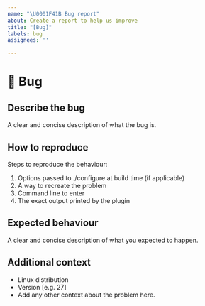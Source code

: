 ```yaml
---
name: "\U0001F41B Bug report"
about: Create a report to help us improve
title: "[Bug]"
labels: bug
assignees: ''

---
```


# 🐛 Bug
## Describe the bug
A clear and concise description of what the bug is.

## How to reproduce
Steps to reproduce the behaviour:
1. Options passed to ./configure at build time (if applicable)
2. A way to recreate the problem
3. Command line to enter
4. The exact output printed by the plugin

## Expected behaviour
A clear and concise description of what you expected to happen.

## Additional context
 - Linux distribution
 - Version [e.g. 27]
 - Add any other context about the problem here.
